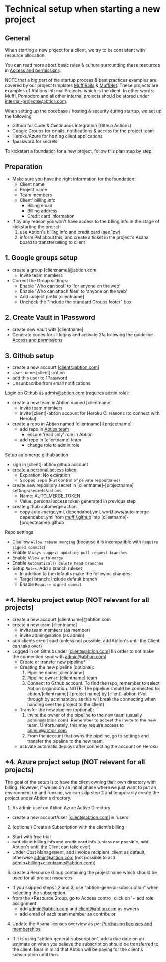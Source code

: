 # Technical setup when starting a new project

## General

When starting a new project for a client, we try to be consistent with resource allocation.

You can read more about basic rules & culture surrounding these resources in [Access and permissions](https://inside.abtion.com/tools_and_services/access_and_permissions).

NOTE that a big part of the startup process & best practices examples are covered by our project templates [MuffiRails](https://github.com/abtion/muffi) &  [MuffiNet](https://github.com/abtion/muffi.net). These projects are examples of Abtions Internal Projects, which is the client.
In other words: Muffi, Pomodoro and all other internal projects should be stored under internal-projects@abtion.com.

When setting up the codebase / hosting & security during startup, we set up the following
  - Github for Code & Continuous integration (Github Actions)
  - Google Groups for emails, notifications & access for the project team
  - Heroku/Azure for hosting client applications
  - 1password for secrets

To kickstart a foundation for a new project, follow this plan step by step:
## Preparation
- Make sure you have the right information for the foundation:
  - Client name
  - Project name
  - Team members
  - Client' billing info
    -  Billing email
    -  Billing address
    -  Credit card information
- If by any reason you won't have access to the billing info in the stage of kickstarting the project:
    1. use Abtion's billing info and credit card (see 1pw)
    2. inform PM about this, and create a ticket in the project's Asana board to transfer billing to client


## 1. Google groups setup
- create a group [clientname]@abtion.com
  - Invite team members
- Correct the Group settings:
  - Enable 'Who can post' to ‘for anyone on the web’
  - Enable 'Who can attach files' to ‘anyone on the web’
  - Add subject prefix [clientname]
  - U[](url)ncheck the "Include the standard Groups footer" box

## 2. Create Vault in 1Password
- create new Vault with [clientname]
- Generate codes for all logins and activate 2fa following the guideline [Access and permissions](https://inside.abtion.com/tools_and_services/access_and_permissions)

## 3. Github setup
- create a new account [client@abtion.com]
- User name [client]-abtion
- add this user to 1Password
- Unsunbscribe from email notifications

Login on Github as admin@abtion.com (requires admin role):
- create a new team in Abtion named [clientname]
  - invite team members
  - invite [client]-abtion account for Heroku CI reasons (to connect with Heroku)
- create a repo in Abtion named [clientname]-[projectname]
  - add repo in [Abtion team](https://github.com/orgs/abtion/teams/abtion/repositories)
    - ensure 'read only' role in Abtion
  - add repo in [clientname] team
    - change role to admin role

Setup automerge github action
  - sign in [client]-abtion github account
  - [create a personal access token](https://docs.github.com/en/authentication/keeping-your-account-and-data-secure/creating-a-personal-access-token)
    - Expiration: No expiration
    - Scopes: repo (Full control of private repositories)
  - create new repository secret in [clientname]-[projectname] settings/secrets/actions
    - Name: AUTO_MERGE_TOKEN
    - Value: personal access token generated in previous step
  - create github automerge action
    - copy auto-merge.yml, dependabot.yml, workflows/auto-merge-dependabot.yml from [muffi/.github](https://github.com/abtion/muffi/tree/main/.github) into [clientname]-[projectname]/.github

Repo settings
  - Disallow `Allow rebase merging` (because it is incompatible with `Require signed commits`)
  - Enable `Always suggest updating pull request branches`
  - Enable `Allow auto-merge`
  - Enable `Automatically delete head branches`
  - Setup `Rules`. Add a branch ruleset
    - In addition to the defaults make the following changes:
    - Target branch: Include default branch
    - Enable `Require signed commit`

## *4. Heroku project setup (NOT relevant for all projects)
- create a new account [clientname]@abtion.com
- create a new team [clientname]
  - invite team members (as member)
  - invite admin@abtion (as admin)
- add clients credit card (unless not possible, add Abtion's until the Client can take over)
- Logged in on Github under [client@abtion.com] (In order to not make the connection sync with admin@abtion.com)
  - Create or transfer new pipeline*
  - Creating the new pipeline (optional):
    1. Pipeline name: [clientname]
    2. Pipeline owner: [clientname] team
    3. Connect to Github account. To find the repo, remember to select Abtion organization.
       NOTE: The pipeline should be connected to: abtion/[client name]-[project name] by [client]-abtion
       (Not through by adminabtion, as this wil break the connecting when handing over the project to the client)
  - Transfer the new pipeline (optional):
    1. Invite the owner of the pipeline to the new team (usually admin@abtion.com). Remember to accept the invite to the new team. Unfortunately, this may require access to admin@abtion.com
    2. From the account that owns the pipeline, go to settings and transfer the pipeline to the new team.
  - activate automatic deploys after connecting the account on Heroku

## *4. Azure project setup (NOT relevant for all projects)
The goal of the setup is to have the client owning their own directory with billing. However, if we are on an initial phase where we just want to put an environment up and running, we can skip step 2 and temporarily create the project under Abtion's directory.

1. As admin user on Abtion Azure Active Directory
  -  create a new account/user [client@abtion.com] in 'users'
2. (optional) Create a Subscription with the client's billing
  - Start with free trial
  - add client billing info and credit card info (unless not possible, add Abtion's until the Client can take over)
  - Under Cost Management, add invoice recipient (client as default, otherwise admin@abtion.com (not possible to add admin+billing+clientname@abtion.com))
3. create a Resource Group containing the project name which should be used for all project resources
  - If you skipped steps 1,2 and 3, use "abtion-general-subscription" when selecting the subscription.
  - from the *Resource Group, go to Access control, click on '+ add role assignment'
    - add admin@abtion.com and client@abtion.com  as owners
    - add email of each team member as contributor
4. Update the Asana licenses overview as per [Purchasing licenses and memberships](https://inside.abtion.com/tools_and_services/purchasing_licenses_and_memberships)
  - If it is using "abtion-general-subscription", add a due date on an estimate on when you believe the subscription should be transferred to the client. Bear in mind that Abtion will be paying for the client's subscription until then.
